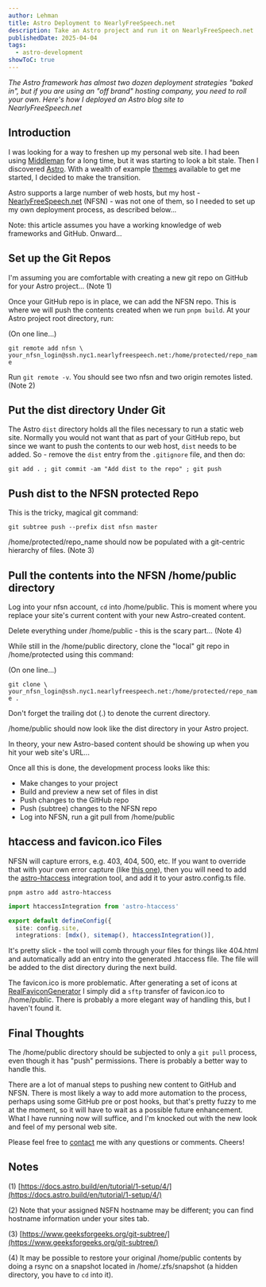 ```yaml
---
author: Lehman
title: Astro Deployment to NearlyFreeSpeech.net
description: Take an Astro project and run it on NearlyFreeSpeech.net
publishedDate: 2025-04-04
tags:
  - astro-development
showToC: true
---
```


_The Astro framework has almost two dozen deployment strategies "baked in", but if you are using an "off brand" hosting company, you need to roll your own. Here's how I deployed an Astro blog site to NearlyFreeSpeech.net_

## Introduction

I was looking for a way to freshen up my personal web site. I had been using [Middleman](https://middlemanapp.com/) for a long time, but it was starting to look a bit stale. Then I discovered [Astro](https://astro.build/). With a wealth of example [themes](https://astro.build/themes/) available to get me started, I decided to make the transition.

Astro supports a large number of web hosts, but my host - [NearlyFreeSpeech.net](https://www.nearlyfreespeech.net/) (NFSN) - was not one of them, so I needed to set up my own deployment process, as described below...

Note: this article assumes you have a working knowledge of web frameworks and GitHub. Onward...

## Set up the Git Repos

I'm assuming you are comfortable with creating a new git repo on GitHub for your Astro project... (Note 1)

Once your GitHub repo is in place, we can add the NFSN repo. This is where we will push the contents created when we run `pnpm build`. At your Astro project root directory, run:

(On one line...)

`git remote add nfsn \`
`your_nfsn_login@ssh.nyc1.nearlyfreespeech.net:/home/protected/repo_name`

Run `git remote -v`. You should see two nfsn and two origin remotes listed. (Note 2)

## Put the dist directory Under Git

The Astro `dist` directory holds all the files necessary to run a static web site. Normally you would not want that as part of your GitHub repo, but since we want to push the contents to our web host, `dist` needs to be added. So - remove the `dist` entry from the `.gitignore` file, and then do:

`git add . ; git commit -am "Add dist to the repo" ; git push`

## Push dist to the NFSN protected Repo

This is the tricky, magical git command:

`git subtree push --prefix dist nfsn master`

/home/protected/repo_name should now be populated with a git-centric hierarchy of files. (Note 3)

## Pull the contents into the NFSN /home/public directory

Log into your nfsn account, `cd` into /home/public. This is moment where you replace your site's current content with your new Astro-created content.

Delete everything under /home/public - this is the scary part... (Note 4)

While still in the /home/public directory, clone the "local" git repo in /home/protected using this command:

(On one line...)

`git clone \`
`your_nfsn_login@ssh.nyc1.nearlyfreespeech.net:/home/protected/repo_name .`

Don't forget the trailing dot (.) to denote the current directory.

/home/public should now look like the dist directory in your Astro project.

In theory, your new Astro-based content should be showing up when you hit your web site's URL...

Once all this is done, the development process looks like this:

- Make changes to your project
- Build and preview a new set of files in dist
- Push changes to the GitHub repo
- Push (subtree) changes to the NFSN repo
- Log into NFSN, run a git pull from /home/public

## htaccess and favicon.ico Files

NFSN will capture errors, e.g. 403, 404, 500, etc. If you want to override that with your own error capture (like [this one](/404)), then you will need to add the [astro-htaccess](https://github.com/BadMannersXYZ/astro-htaccess) integration tool, and add it to your astro.config.ts file.

`pnpm astro add astro-htaccess`

```ts
import htaccessIntegration from 'astro-htaccess'

export default defineConfig({
  site: config.site,
  integrations: [mdx(), sitemap(), htaccessIntegration()],

```

It's pretty slick - the tool will comb through your files for things like 404.html and automatically add an entry into the generated .htaccess file. The file will be added to the dist directory during the next build.

The favicon.ico is more problematic. After generating a set of icons at [RealFaviconGenerator](https://realfavicongenerator.net/) I simply did a `sftp` transfer of favicon.ico to /home/public. There is probably a more elegant way of handling this, but I haven't found it.

## Final Thoughts

The /home/public directory should be subjected to only a `git pull` process, even though it has "push" permissions. There is probably a better way to handle this.

There are a lot of manual steps to pushing new content to GitHub and NFSN. There is most likely a way to add more automation to the process, perhaps using some GitHub pre or post hooks, but that's pretty fuzzy to me at the moment, so it will have to wait as a possible future enhancement. What I have running now will suffice, and I'm knocked out with the new look and feel of my personal web site.

Please feel free to [contact](/contact) me with any questions or comments. Cheers!

## Notes

(1) [https://docs.astro.build/en/tutorial/1-setup/4/](https://docs.astro.build/en/tutorial/1-setup/4/)

(2) Note that your assigned NSFN hostname may be different; you can find hostname information under your sites tab.

(3) [https://www.geeksforgeeks.org/git-subtree/](https://www.geeksforgeeks.org/git-subtree/)

(4) It may be possible to restore your original /home/public contents by doing a rsync on a snapshot located in /home/.zfs/snapshot (a hidden directory, you have to `cd` into it).
